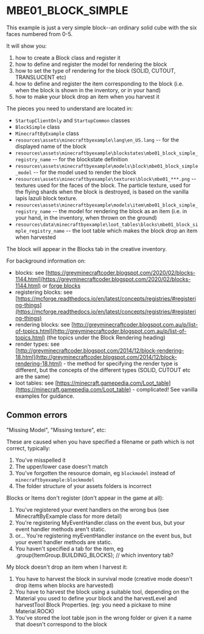 # MBE01_BLOCK_SIMPLE

This example is just a very simple block--an ordinary solid cube with the six faces numbered from 0-5.

It will show you:

1. how to create a Block class and register it
1. how to define and register the model for rendering the block
1. how to set the type of rendering for the block (SOLID, CUTOUT, TRANSLUCENT etc)
1. how to define and register the item corresponding to the block (i.e. when the block is shown in the inventory, or in your hand)
1. how to make your block drop an item when you harvest it

The pieces you need to understand are located in:

* `StartupClientOnly` and `StartupCommon` classes
* `BlockSimple` class
* `MinecraftByExample` class
* `resources\assets\minecraftbyexample\lang\en_US.lang` -- for the displayed name of the block
* `resources\assets\minecraftbyexample\blockstates\mbe01_block_simple_registry_name` -- for the blockstate definition
* `resources\assets\minecraftbyexample\models\block\mbe01_block_simple_model` -- for the model used to render the block
* `resources\assets\minecraftbyexample\textures\block\mbe01_***.png` -- textures used for the faces of the block. The particle texture, used for the flying shards when the block is destroyed, is based on the vanilla lapis lazuli block texture.
* `resources\assets\minecraftbyexample\models\item\mbe01_block_simple_registry_name` -- the model for rendering the block as an item (i.e. in your hand, in the inventory, when thrown on the ground)
* `resources\data\minecraftbyexample\loot_tables\blocks\mbe01_block_simple_registry_name` -- the loot table which makes the block drop an item when harvested

The block will appear in the Blocks tab in the creative inventory.

For background information on:

* blocks: see [https://greyminecraftcoder.blogspot.com/2020/02/blocks-1144.html](https://greyminecraftcoder.blogspot.com/2020/02/blocks-1144.html)
          or [forge blocks](https://mcforge.readthedocs.io/en/latest/blocks/blocks/)
* registering blocks: see [https://mcforge.readthedocs.io/en/latest/concepts/registries/#registering-things](https://mcforge.readthedocs.io/en/latest/concepts/registries/#registering-things) 
* rendering blocks: see [http://greyminecraftcoder.blogspot.com.au/p/list-of-topics.html](http://greyminecraftcoder.blogspot.com.au/p/list-of-topics.html) (the topics under the Block Rendering heading)
* render types: see [http://greyminecraftcoder.blogspot.com/2014/12/block-rendering-18.html](http://greyminecraftcoder.blogspot.com/2014/12/block-rendering-18.html) - the method for specifying the render type is different, but the concepts of the different types (SOLID, CUTOUT etc are the same)
* loot tables: see [https://minecraft.gamepedia.com/Loot_table](https://minecraft.gamepedia.com/Loot_table) - complicated!  See vanilla examples for guidance.

## Common errors

"Missing Model", "Missing texture", etc:

These are caused when you have specified a filename or path which is not correct, typically:

1. You've misspelled it
1. The upper/lower case doesn't match
1. You've forgotten the resource domain, eg `blockmodel` instead of `minecraftbyexample:blockmodel`
1. The folder structure of your assets folders is incorrect

Blocks or Items don't register (don't appear in the game at all):
1. You've registered your event handlers on the wrong bus (see MinecraftByExample class for more detail)
1. You're registering MyEventHandler.class on the event bus, but your event handler methods aren't static.
  1. or... You're registering myEventHandler instance on the event bus, but your event handler methods are static.
1. You haven't specified a tab for the item, eg .group(ItemGroup.BUILDING_BLOCKS);  // which inventory tab?

My block doesn't drop an item when I harvest it:
1. You have to harvest the block in survival mode (creative mode doesn't drop items when blocks are harvested)
1. You have to harvest the block using a suitable tool, depending on the Material you used to define your block and 
the harvestLevel and harvestTool Block Properties.  (eg: you need a pickaxe to mine Material.ROCK)
1. You've stored the loot table json in the wrong folder or given it a name that doesn't correspond to the block